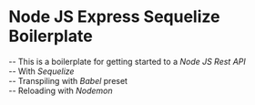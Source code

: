 # Node JS Express Sequelize Boilerplate
-- This is a boilerplate for getting started to a *Node JS Rest API*\
-- With *Sequelize*\
-- Transpiling with *Babel* preset\
-- Reloading with *Nodemon*
